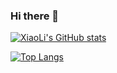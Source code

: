 ### Hi there 👋

[![XiaoLi's GitHub stats](https://github-readme-stats.vercel.app/api?username=sev7e0&show_icons=true&theme=radical)](https://github.com/sev7e0/github-readme-stats)

[![Top Langs](https://github-readme-stats.vercel.app/api/top-langs/?username=sev7e0&hide=javascript,html,c,tcl,FreeMarker)](https://github.com/sev7e0/github-readme-stats)


<!--
**sev7e0/sev7e0** is a ✨ _special_ ✨ repository because its `README.md` (this file) appears on your GitHub profile.

Here are some ideas to get you started:

- 🔭 I’m currently working on ...
- 🌱 I’m currently learning ...
- 👯 I’m looking to collaborate on ...
- 🤔 I’m looking for help with ...
- 💬 Ask me about ...
- 📫 How to reach me: ...
- 😄 Pronouns: ...
- ⚡ Fun fact: ...
-->
